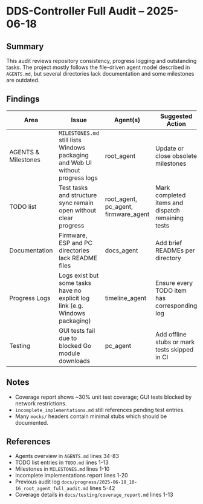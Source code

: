 # DDS-Controller Full Audit – 2025-06-18

## Summary
This audit reviews repository consistency, progress logging and outstanding tasks. The project mostly follows the file-driven agent model described in `AGENTS.md`, but several directories lack documentation and some milestones are outdated.

## Findings
| Area | Issue | Agent(s) | Suggested Action |
| --- | --- | --- | --- |
| AGENTS & Milestones | `MILESTONES.md` still lists Windows packaging and Web UI without progress logs | root_agent | Update or close obsolete milestones |
| TODO list | Test tasks and structure sync remain open without clear progress | root_agent, pc_agent, firmware_agent | Mark completed items and dispatch remaining tests |
| Documentation | Firmware, ESP and PC directories lack README files | docs_agent | Add brief READMEs per directory |
| Progress Logs | Logs exist but some tasks have no explicit log link (e.g. Windows packaging) | timeline_agent | Ensure every TODO item has corresponding log |
| Testing | GUI tests fail due to blocked Go module downloads | pc_agent | Add offline stubs or mark tests skipped in CI |

## Notes
- Coverage report shows ~30% unit test coverage; GUI tests blocked by network restrictions.
- `incomplete_implementations.md` still references pending test entries.
- Many `mocks/` headers contain minimal stubs which should be documented.

## References
- Agents overview in `AGENTS.md` lines 34-83
- TODO list entries in `TODO.md` lines 1-13
- Milestones in `MILESTONES.md` lines 1-10
- Incomplete implementations report lines 1-20
- Previous audit log `docs/progress/2025-06-18_10-16_root_agent_full_audit.md` lines 5-42
- Coverage details in `docs/testing/coverage_report.md` lines 1-13

